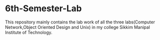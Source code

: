 # 6th-Semester-Lab
This repository mainly contains the lab work of all the three labs(Computer Network,Object Oriented Design and Unix) in my college Sikkim Manipal Institute of Technology.
